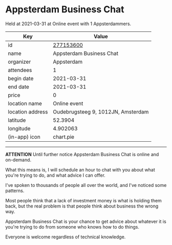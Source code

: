 # Appsterdam Business Chat
Held at 2021-03-31 at Online event with 1 Appsterdammers.
        
|Key|Value
|---|---|
|id|[277153600](https://www.meetup.com/appsterdam/events/277153600/)|
|name|Appsterdam Business Chat|
|organizer|Appsterdam|
|attendees|1|
|begin date|2021-03-31|
|end date|2021-03-31|
|price|0|
|location name|Online event|
|location address|Oudebrugsteeg 9, 1012JN, Amsterdam|
|latitude|52.3904|
|longitude|4.902063|
|(in-app) icon|chart.pie|

---

**ATTENTION** Until further notice Appsterdam Business Chat is online and on-demand.

What this means is, I will schedule an hour to chat with you about what you're trying to do, and what advice I can offer.

I've spoken to thousands of people all over the world, and I've noticed some patterns.

Most people think that a lack of investment money is what is holding them back, but the real problem is that people think about business the wrong way.

Appsterdam Business Chat is your chance to get advice about whatever it is you're trying to do from someone who knows how to do things.

Everyone is welcome regardless of technical knowledge.


